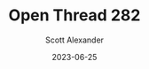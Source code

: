 ---
layout: podcast
title: "Open Thread 282"
author: Scott Alexander
description: https://astralcodexten.substack.com/p/open-thread-282
date: 2023-06-25
length: 498243
duration: 124
guid: open-thread-282
---